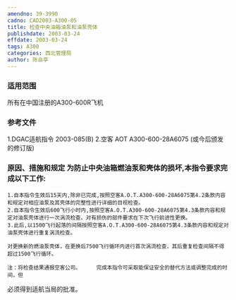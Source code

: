 ```yaml
---
amendno: 39-3990
cadno: CAD2003-A300-05
title: 检查中央油箱油泵和油泵壳体
publishdate: 2003-03-24
effdate: 2003-03-24
tags: A300
categories: 西北管理局
author: 陈岳亭
---
```


### 适用范围 
所有在中国注册的A300-600R飞机

<!--more-->
### 参考文件
1.DGAC适航指令 2003-085(B) 
    2.空客
 AOT A300-600-28A6075 (或今后颁发的修订版) 

### 原因、措施和规定 为防止中央油箱燃油泵和壳体的损坏,本指令要求完成以下工作: 
    1.自本指令生效后15天内,除非已完成,按照空客A.O.T.A300-600-28A6075第4.2条款内容和规定对相应油泵及其壳体的完整性进行详细的目视检查。 
    2.自本指令生效后600飞行小时内,按照空客A.O.T.A300-600-28A6075第4.3条款内容和规定对油泵壳体进行一次涡流检查。对有损伤的部件要求在下次飞行前进性更换。 
    3.此后,以1500飞行起落的间隔按照空客A.O.T.A300-600-28A6075第4.3条款内容和规定对油泵壳体进行重复涡流检查。 

    对更换新的燃油泵壳体，在更换后7500飞行循环内进行首次涡流检查，其后重复检查间隔不得超过1500飞行循环。 
  
    注：将检查结果通报空客公司。     完成本指令可采取能保证安全的替代方法或调整完成的时间，但
必须得到适航当局的批准。
